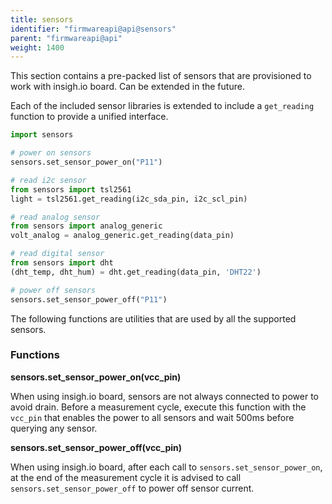 ```yaml
---
title: sensors
identifier: "firmwareapi@api@sensors"
parent: "firmwareapi@api"
weight: 1400
---
```


This section contains a pre-packed list of sensors that are provisioned to work with insigh.io board. Can be extended in the future.

Each of the included sensor libraries is extended to include a `get_reading` function to provide a unified interface.

```python
import sensors

# power on sensors
sensors.set_sensor_power_on("P11")

# read i2c sensor
from sensors import tsl2561
light = tsl2561.get_reading(i2c_sda_pin, i2c_scl_pin)

# read analog sensor
from sensors import analog_generic
volt_analog = analog_generic.get_reading(data_pin)

# read digital sensor
from sensors import dht
(dht_temp, dht_hum) = dht.get_reading(data_pin, 'DHT22')

# power off sensors
sensors.set_sensor_power_off("P11")
```

The following functions are utilities that are used by all the supported sensors.

### Functions

**sensors.set_sensor_power_on(vcc_pin)**

When using insigh.io board, sensors are not always connected to power to avoid drain. Before a measurement cycle, execute this function with the `vcc_pin` that enables the power to all sensors and wait 500ms before querying any sensor.

**sensors.set_sensor_power_off(vcc_pin)**

When using insigh.io board, after each call to `sensors.set_sensor_power_on`, at the end of the measurement cycle it is advised to call `sensors.set_sensor_power_off` to power off sensor current.
